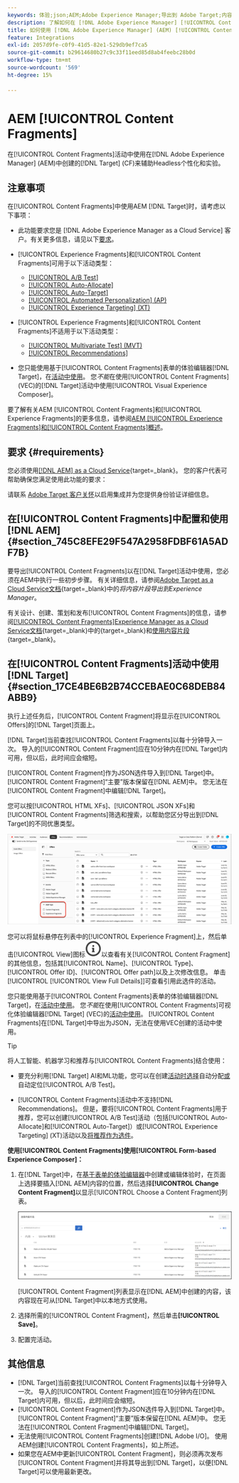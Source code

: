 ```yaml
---
keywords: 体验;json;AEM;Adobe Experience Manager;导出到 Adobe Target;内容片段;片段;CF;cf;headless;个性化;试验
description: 了解如何在 [!DNL Adobe Experience Manager] [!UICONTROL Content Fragments]活动中使用 [!DNL Adobe Target] 。
title: 如何使用 [!DNL Adobe Experience Manager] (AEM) [!UICONTROL Content Fragments]？
feature: Integrations
exl-id: 2057d9fe-c0f9-41d5-82e1-529db9ef7ca5
source-git-commit: b29614680b27c9c33f11eed85d8ab4feebc28b0d
workflow-type: tm+mt
source-wordcount: '569'
ht-degree: 15%

---
```


# AEM [!UICONTROL Content Fragments]

在[!UICONTROL Content Fragments]活动中使用在[!DNL Adobe Experience Manager] (AEM)中创建的[!DNL Target] (CF)来辅助Headless个性化和实验。

## 注意事项

在[!UICONTROL Content Fragments]中使用AEM [!DNL Target]时，请考虑以下事项：

* 此功能要求您是 [!DNL Adobe Experience Manager as a Cloud Service] 客户。有关更多信息，请见以下[要求](#section_AE6F0971E1574B3AA324003599B96E5A)。
* [!UICONTROL Experience Fragments]和[!UICONTROL Content Fragments]可用于以下活动类型：

   * [[!UICONTROL A/B Test]](/help/main/c-activities/t-test-ab/test-ab.md)
   * [[!UICONTROL Auto-Allocate]](/help/main/c-activities/automated-traffic-allocation/automated-traffic-allocation.md)
   * [[!UICONTROL Auto-Target]](/help/main/c-activities/auto-target/auto-target-to-optimize.md)
   * [[!UICONTROL Automated Personalization] (AP)](/help/main/c-activities/t-automated-personalization/automated-personalization.md)
   * [[!UICONTROL Experience Targeting] (XT)](/help/main/c-activities/t-experience-target/experience-target.md)

* [!UICONTROL Experience Fragments]和[!UICONTROL Content Fragments]不适用于以下活动类型：

   * [[!UICONTROL Multivariate Test] (MVT)](/help/main/c-activities/c-multivariate-testing/multivariate-testing.md)
   * [[!UICONTROL Recommendations]](/help/main/c-recommendations/recommendations.md)

* 您只能使用基于[!UICONTROL Content Fragments]表单的体验编辑器[!DNL Target]，在[活动中使用](/help/main/c-experiences/form-experience-composer.md)。 您&#x200B;*不能*&#x200B;在使用[!UICONTROL Content Fragments] (VEC)的[!DNL Target]活动中使用[!UICONTROL Visual Experience Composer]。

要了解有关AEM [!UICONTROL Content Fragments]和[!UICONTROL Experience Fragments]的更多信息，请参阅[AEM [!UICONTROL Experience Fragments]和[!UICONTROL Content Fragments]概述](/help/main/c-integrating-target-with-mac/aem/aem-experience-and-content-fragments.md)。

## 要求 {#requirements}

您必须使用[[!DNL AEM] as a Cloud Service](https://experienceleague.adobe.com/docs/experience-manager-cloud-service.html){target=_blank}。 您的客户代表可帮助确保您满足使用此功能的要求：

请联系 [Adobe Target 客户关怀](/help/main/cmp-resources-and-contact-information.md#reference_ACA3391A00EF467B87930A450050077C)以启用集成并为您提供身份验证详细信息。

## 在[!UICONTROL Content Fragments]中配置和使用[!DNL AEM] {#section_745C8EFE29F547A2958FDBF61A5ADF7B}

要导出[!UICONTROL Content Fragments]以在[!DNL Target]活动中使用，您必须在AEM中执行一些初步步骤。 有关详细信息，请参阅[Adobe Target as a Cloud Service文档](https://experienceleague.adobe.com/docs/experience-manager-cloud-service/content/sites/integrations/content-fragments-target.html){target=_blank}中的&#x200B;*将内容片段导出到Experience Manager*。

有关设计、创建、策划和发布[!UICONTROL Content Fragments]的信息，请参阅[[!UICONTROL Content Fragments]Experience Manager as a Cloud Service文档](https://experienceleague.adobe.com/docs/experience-manager-cloud-service/content/sites/authoring/fundamentals/content-fragments.html?lang=zh-Hans){target=_blank}中的[](https://experienceleague.adobe.com/docs/experience-manager-cloud-service/content/sites/administering/content-fragments/content-fragments.html){target=_blank}和[使用内容片段](https://experienceleague.adobe.com/docs/experience-manager-cloud-service/content/home.html){target=_blank}。

## 在[!UICONTROL Content Fragments]活动中使用[!DNL Target] {#section_17CE4BE6B2B74CCEBAE0C68DEB84ABB9}

执行上述任务后，[!UICONTROL Content Fragment]将显示在[!UICONTROL Offers]的[!DNL Target]页面上。

[!DNL Target]当前查找[!UICONTROL Content Fragments]以每十分钟导入一次。 导入的[!UICONTROL Content Fragment]应在10分钟内在[!DNL Target]内可用，但以后，此时间应会缩短。

[!UICONTROL Content Fragment]作为JSON选件导入到[!DNL Target]中。 [!UICONTROL Content Fragment]“主要”版本保留在[!DNL AEM]中。 您无法在[!UICONTROL Content Fragment]中编辑[!DNL Target]。

您可以按[!UICONTROL HTML XFs]、[!UICONTROL JSON XFs]和[!UICONTROL Content Fragments]筛选和搜索，以帮助您区分导出到[!DNL Target]的不同优惠类型。

![按内容片段类型筛选：Target UI 中的 HTML 或 JSON](/help/main/c-integrating-target-with-mac/aem/assets/fragment-types.png)

您可以将鼠标悬停在列表中的[!UICONTROL Experience Fragment]上，然后单击[!UICONTROL View]图标![信息图标](/help/main/assets/icons/InfoOutline.svg)以查看有关[!UICONTROL Content Fragment]的其他信息，包括其[!UICONTROL Name]、[!UICONTROL Type]、[!UICONTROL Offer ID]、[!UICONTROL Offer path]以及上次修改信息。 单击[!UICONTROL [!UICONTROL View Full Details]]可查看引用此选件的活动。

您只能使用基于[!UICONTROL Content Fragments]表单的体验编辑器[!DNL Target]，在[活动中使用](/help/main/c-experiences/form-experience-composer.md)。 您&#x200B;*不能*&#x200B;在使用[!UICONTROL Content Fragments]可视化体验编辑器[!DNL Target] (VEC)的[活动中使用](/help/main/c-experiences/c-visual-experience-composer/visual-experience-composer.md)。 [!UICONTROL Content Fragments]在[!DNL Target]中导出为JSON，无法在使用VEC创建的活动中使用。

>[!TIP]
>
>将人工智能、机器学习和推荐与[!UICONTROL Content Fragments]结合使用：
>
>* 要充分利用[!DNL Target] AI和ML功能，您可以在创建[活动时选择](/help/main/c-activities/automated-traffic-allocation/automated-traffic-allocation.md#concept_A1407678796B4C569E94CBA8A9F7F5D4)自动分配[或](/help/main/c-activities/auto-target/auto-target-to-optimize.md)自动定位[!UICONTROL A/B Test]。
>
>* [!UICONTROL Content Fragments]活动中不支持[!DNL Recommendations]。 但是，要将[!UICONTROL Content Fragments]用于推荐，您可以创建[!UICONTROL A/B Test]活动（包括[!UICONTROL Auto-Allocate]和[!UICONTROL Auto-Target]）或[!UICONTROL Experience Targeting] (XT)活动以及[将推荐作为选件](/help/main/c-recommendations/recommendations-as-an-offer.md)。

**使用[!UICONTROL Content Fragments]使用[!UICONTROL Form-based Experience Composer]：**

1. 在[!DNL Target]中，在[基于表单的体验编辑器](/help/main/c-experiences/form-experience-composer.md#task_FAC842A6535045B68B4C1AD3E657E56E)中创建或编辑体验时，在页面上选择要插入[!DNL AEM]内容的位置，然后选择&#x200B;**[!UICONTROL Change Content Fragment]**&#x200B;以显示[!UICONTROL Choose a Content Fragment]列表。

   ![内容片段列表图像](/help/main/c-integrating-target-with-mac/aem/assets/choose-content-fragment.png)

   [!UICONTROL Content Fragment]列表显示在[!DNL AEM]中创建的内容，该内容现在可从[!DNL Target]中以本地方式使用。

1. 选择所需的[!UICONTROL Content Fragment]，然后单击&#x200B;**[!UICONTROL Save]**。
1. 配置完活动。

## 其他信息

* [!DNL Target]当前查找[!UICONTROL Content Fragments]以每十分钟导入一次。 导入的[!UICONTROL Content Fragment]应在10分钟内在[!DNL Target]内可用，但以后，此时间应会缩短。
* [!UICONTROL Content Fragment]作为JSON选件导入到[!DNL Target]中。 [!UICONTROL Content Fragment]“主要”版本保留在[!DNL AEM]中。 您无法在[!UICONTROL Content Fragment]中编辑[!DNL Target]。
* 无法使用[!UICONTROL Content Fragments]创建[!DNL Adobe I/O]。 使用AEM创建[!UICONTROL Content Fragments]，如上所述。
* 如果您在AEM中更新[!UICONTROL Content Fragment]，则必须再次发布[!UICONTROL Content Fragment]并将其导出到[!DNL Target]，以便[!DNL Target]可以使用最新更改。
